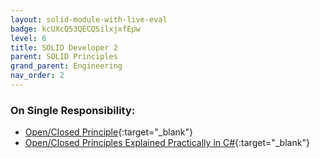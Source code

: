 ```yaml
---
layout: solid-module-with-live-eval
badge: kcUXcQ53QECQSilxjxfEpw
level: 6
title: SOLID Developer 2
parent: SOLID Principles
grand_parent: Engineering
nav_order: 2
---
```

### On Single Responsibility:

- [Open/Closed Principle](https://www.youtube.com/watch?v=-ptMtJAdj40&list=PLZlA0Gpn_vH9kocFX7R7BAe_CvvOCO_p9&index=2){:target="\_blank"}
- [Open/Closed Principles Explained Practically in C#](https://www.youtube.com/watch?v=VFlk43QGEgc&feature=youtu.be){:target="\_blank"}

